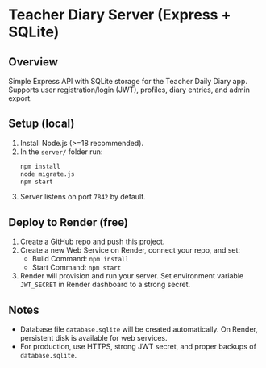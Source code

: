 # Teacher Diary Server (Express + SQLite)

## Overview
Simple Express API with SQLite storage for the Teacher Daily Diary app. Supports user registration/login (JWT), profiles, diary entries, and admin export.

## Setup (local)
1. Install Node.js (>=18 recommended).
2. In the `server/` folder run:
   ```bash
   npm install
   node migrate.js
   npm start
   ```
3. Server listens on port `7842` by default.

## Deploy to Render (free)
1. Create a GitHub repo and push this project.
2. Create a new Web Service on Render, connect your repo, and set:
   - Build Command: `npm install`
   - Start Command: `npm start`
3. Render will provision and run your server. Set environment variable `JWT_SECRET` in Render dashboard to a strong secret.

## Notes
- Database file `database.sqlite` will be created automatically. On Render, persistent disk is available for web services.
- For production, use HTTPS, strong JWT secret, and proper backups of `database.sqlite`.
